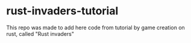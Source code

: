 # rust-invaders-tutorial
This repo was made to add here code from tutorial by game creation on rust, called "Rust invaders"
